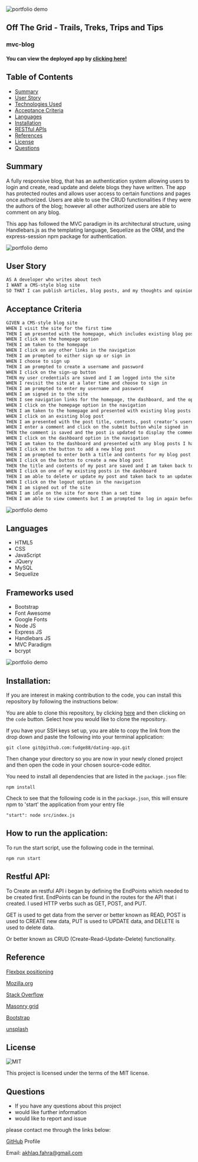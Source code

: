 ![portfolio demo](./public/assets/img/og-logo.png)

## Off The Grid - Trails, Treks, Trips and Tips

### mvc-blog

#### You can view the deployed app by [clicking here!](https://mvc-trekking-blog.herokuapp.com/)

## Table of Contents

- [Summary](#summary)
- [User Story](#user-story)
- [Technologies Used](#technologies)
- [Acceptance Criteria](#acceptance-criteria)
- [Languages](#languages)
- [Installation](#installation)
- [RESTful APIs](#restful-api)
- [References](#References)
- [License](#license)
- [Questions](#questions)

<a name="summary"></a>

## Summary

A fully responsive blog, that has an authentication system allowing users to login and create, read update and delete blogs they have written. The app has protected routes and allows user access to certain functions and pages once authorized. Users are able to use the CRUD functionalities if they were the authors of the blog; however all other authorized users are able to comment on any blog.

This app has followed the MVC paradigm in its architectural structure, using Handlebars.js as the templating language, Sequelize as the ORM, and the express-session npm package for authentication.

![portfolio demo](./public/assets/img/home-readme.png)

<a name="user-story"></a>

## User Story

```md
AS A developer who writes about tech
I WANT a CMS-style blog site
SO THAT I can publish articles, blog posts, and my thoughts and opinions
```

<a name="acceptance-criteria"></a>

## Acceptance Criteria

```md
GIVEN a CMS-style blog site
WHEN I visit the site for the first time
THEN I am presented with the homepage, which includes existing blog posts if any have been posted; navigation links for the homepage and the dashboard; and the option to log in
WHEN I click on the homepage option
THEN I am taken to the homepage
WHEN I click on any other links in the navigation
THEN I am prompted to either sign up or sign in
WHEN I choose to sign up
THEN I am prompted to create a username and password
WHEN I click on the sign-up button
THEN my user credentials are saved and I am logged into the site
WHEN I revisit the site at a later time and choose to sign in
THEN I am prompted to enter my username and password
WHEN I am signed in to the site
THEN I see navigation links for the homepage, the dashboard, and the option to log out
WHEN I click on the homepage option in the navigation
THEN I am taken to the homepage and presented with existing blog posts that include the post title and the date created
WHEN I click on an existing blog post
THEN I am presented with the post title, contents, post creator’s username, and date created for that post and have the option to leave a comment
WHEN I enter a comment and click on the submit button while signed in
THEN the comment is saved and the post is updated to display the comment, the comment creator’s username, and the date created
WHEN I click on the dashboard option in the navigation
THEN I am taken to the dashboard and presented with any blog posts I have already created and the option to add a new blog post
WHEN I click on the button to add a new blog post
THEN I am prompted to enter both a title and contents for my blog post
WHEN I click on the button to create a new blog post
THEN the title and contents of my post are saved and I am taken back to an updated dashboard with my new blog post
WHEN I click on one of my existing posts in the dashboard
THEN I am able to delete or update my post and taken back to an updated dashboard
WHEN I click on the logout option in the navigation
THEN I am signed out of the site
WHEN I am idle on the site for more than a set time
THEN I am able to view comments but I am prompted to log in again before I can add, update, or delete comments
```

![portfolio demo](./public/assets/img/signup-readme.png)

<a name="languages"></a>

## Languages

- HTML5
- CSS
- JavaScript
- JQuery
- MySQL
- Sequelize

## Frameworks used

- Bootstrap
- Font Awesome
- Google Fonts
- Node JS
- Express JS
- Handlebars JS
- MVC Paradigm
- bcrypt

![portfolio demo](./public/assets/img/blog-readme.png)

<a name="installation"></a>

## Installation:

If you are interest in making contribution to the code, you can install this repository by following the instructions below:

You are able to clone this repository, by clicking [here](https://github.com/fudge88/dating-app) and then clicking on the `code` button. Select how you would like to clone the repository.

If you have your SSH keys set up, you are able to copy the link from the drop down and paste the following into your terminal application:

```
git clone git@github.com:fudge88/dating-app.git
```

Then change your directory so you are now in your newly cloned project and then open the code in your chosen source-code editor.

You need to install all dependencies that are listed in the `package.json` file:

```
npm install
```

Check to see that the following code is in the `package.json`, this will ensure npm to 'start' the application from your entry file

```
"start": node src/index.js
```

## How to run the application:

To run the start script, use the following code in the terminal.

```
npm run start
```

<a name="restful-api"></a>

## Restful API:

To Create an restful API i began by defining the EndPoints which needed to be created first. EndPoints can be found in the routes for the API that i created. I used HTTP verbs such as GET, POST, and PUT.

GET is used to get data from the server or better known as READ, POST is used to CREATE new data, PUT is used to UPDATE data, and DELETE is used to delete data.

Or better known as CRUD (Create-Read-Update-Delete) functionality.

<a name="reference"></a>

## Reference

[Flexbox positioning](https://developer.mozilla.org/en-US/docs/Web/CSS/CSS_Flexible_Box_Layout/Aligning_Items_in_a_Flex_Container)

[Mozilla.org](https://developer.mozilla.org/en-US/docs/)

[Stack Overflow](https://stackoverflow.com/questions/46050840/sequelize-cannot-add-foreign-key-constraint)

[Masonry grid](https://medium.com/@andybarefoot/a-masonry-style-layout-using-css-grid-8c663d355ebb)

[Bootstrap](https://getbootstrap.com/)

[unsplash](https://unsplash.com/@clickandlearnphotography?utm_source=unsplash&utm_medium=referral&utm_content=creditCopyText)

<a name="license"></a>

## License

![MIT](https://img.shields.io/static/v1?label=MIT&message=License&color=<COLOR>)

This project is licensed under the terms of the MIT license.

<a name="questions"></a>

## Questions

- If you have any questions about this project
- would like further information
- would like to report and issue

please contact me through the links below:

[GitHub](https://github.com/fudge88) Profile

Email: akhlaq.fahra@gmail.com
